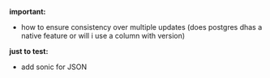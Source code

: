 **important:**
- how to ensure consistency over multiple updates (does postgres dhas a native feature or will i use a column with version)

**just to test:**
- add sonic for JSON
